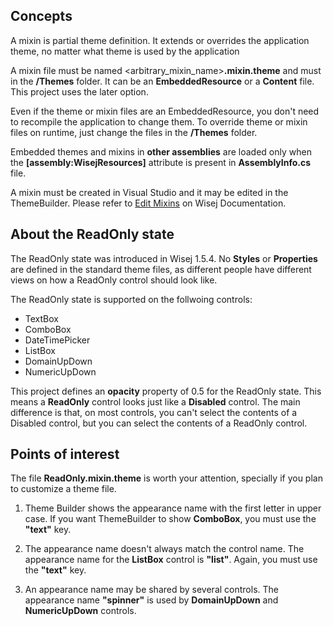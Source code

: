 ## Concepts

A mixin is partial theme definition. It extends or overrides the application theme, no matter what theme is used by the application

A mixin file must be named <arbitrary_mixin_name>__.mixin.theme__ and must in the __/Themes__ folder. It can be an __EmbeddedResource__ or a __Content__ file. This project uses the later option.

Even if the theme or mixin files are an EmbeddedResource, you don't need to recompile the application to change them. To override theme or mixin files on runtime, just change the files in the __/Themes__ folder.

Embedded themes and mixins in __other assemblies__ are loaded only when the __[assembly:WisejResources]__ attribute is present in __AssemblyInfo.cs__ file.

A mixin must be created in Visual Studio and it may be edited in the ThemeBuilder. Please refer to [Edit Mixins](https://wisej.com/docs/html/EditMixins.htm) on Wisej Documentation.

## About the ReadOnly state

The ReadOnly state was introduced in Wisej 1.5.4. No __Styles__ or __Properties__ are defined in the standard theme files, as different people have different views on how a ReadOnly control should look like.

The ReadOnly state is supported on the follwoing controls:
* TextBox
* ComboBox
* DateTimePicker
* ListBox
* DomainUpDown
* NumericUpDown

This project defines an __opacity__ property of 0.5 for the ReadOnly state. This means a __ReadOnly__ control looks just like a __Disabled__ control.
The main difference is that, on most controls, you can't select the contents of a Disabled control, but you can select the contents of a ReadOnly control.

## Points of interest

The file __ReadOnly.mixin.theme__ is worth your attention, specially if you plan to customize a theme file.

1) Theme Builder shows the appearance name with the first letter in upper case. If you want ThemeBuilder to show __ComboBox__, you must use the __"text"__ key.

2) The appearance name doesn't always match the control name. The appearance name for the __ListBox__ control is __"list"__. Again, you must use the __"text"__ key.

3) An appearance name may be shared by several controls. The appearance name __"spinner"__ is used by __DomainUpDown__ and __NumericUpDown__ controls.

